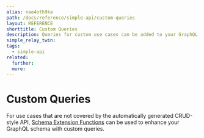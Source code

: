 ```yaml
---
alias: nae4oth9ka
path: /docs/reference/simple-api/custom-queries
layout: REFERENCE
shorttitle: Custom Queries
description: Queries for custom use cases can be added to your GraphQL schema using schema extension.
simple_relay_twin:
tags:
  - simple-api
related:
  further:
  more:
---
```


# Custom Queries

For use cases that are not covered by the automatically generated CRUD-style API, [Schema Extension Functions]() can be used to enhance your GraphQL schema with custom queries.
